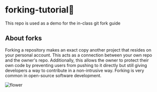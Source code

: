 # forking-tutorial🍴
This repo is used as a demo for the in-class git fork guide

## About forks
Forking a repository makes an exact copy another project that resides on your personal account. This acts as a connection between your own repo and the owner's repo. Additionally, this allows the owner to protect their own code by preventing users from pushing to it directly but still giving developers a way to contribute in a non-intrusive way. Forking is very common in open-source software development.

![flower](https://encrypted-tbn0.gstatic.com/images?q=tbn:ANd9GcSiaCFQQR0sUuwA8zkIulkL08DQE8fsxtMqPg&usqp=CAU)